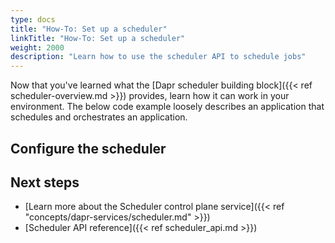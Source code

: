 ```yaml
---
type: docs
title: "How-To: Set up a scheduler"
linkTitle: "How-To: Set up a scheduler"
weight: 2000
description: "Learn how to use the scheduler API to schedule jobs"
---
```


Now that you've learned what the [Dapr scheduler building block]({{< ref scheduler-overview.md >}}) provides, learn how it can work in your environment. The below code example loosely describes an application that schedules and orchestrates an application.

<!-- 
Include a diagram or image, if possible. 
-->

<!-- 
Make sure the how-to includes examples for multiple programming languages, OS, or deployment targets, if applicable. 
-->

## Configure the scheduler


<!-- 
Each H2 step should start with a verb/action word.
-->


## Next steps

- [Learn more about the Scheduler control plane service]({{< ref "concepts/dapr-services/scheduler.md" >}})
- [Scheduler API reference]({{< ref scheduler_api.md >}})
